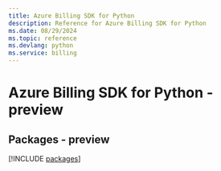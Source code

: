 ```yaml
---
title: Azure Billing SDK for Python
description: Reference for Azure Billing SDK for Python
ms.date: 08/29/2024
ms.topic: reference
ms.devlang: python
ms.service: billing
---
```

# Azure Billing SDK for Python - preview
## Packages - preview
[!INCLUDE [packages](billing-index.md)]